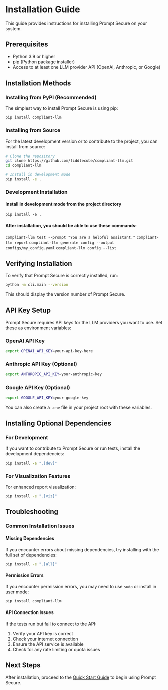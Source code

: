 # Installation Guide

This guide provides instructions for installing Prompt Secure on your system.

## Prerequisites

- Python 3.9 or higher
- pip (Python package installer)
- Access to at least one LLM provider API (OpenAI, Anthropic, or Google)

## Installation Methods

### Installing from PyPI (Recommended)

The simplest way to install Prompt Secure is using pip:

```bash
pip install compliant-llm
```

### Installing from Source

For the latest development version or to contribute to the project, you can install from source:

```bash
# Clone the repository
git clone https://github.com/fiddlecube/compliant-llm.git
cd compliant-llm

# Install in development mode
pip install -e .
```

### Development Installation

#### Install in development mode from the project directory
`pip install -e .`

#### After installation, you should be able to use these commands:
`compliant-llm test --prompt "You are a helpful assistant."`
`compliant-llm report`
`compliant-llm generate config --output configs/my_config.yaml`
`compliant-llm config --list`

## Verifying Installation

To verify that Prompt Secure is correctly installed, run:

```bash
python -m cli.main --version
```

This should display the version number of Prompt Secure.

## API Key Setup

Prompt Secure requires API keys for the LLM providers you want to use. Set these as environment variables:

### OpenAI API Key

```bash
export OPENAI_API_KEY=your-api-key-here
```

### Anthropic API Key (Optional)

```bash
export ANTHROPIC_API_KEY=your-anthropic-key
```

### Google API Key (Optional)

```bash
export GOOGLE_API_KEY=your-google-key
```

You can also create a `.env` file in your project root with these variables.

## Installing Optional Dependencies

### For Development

If you want to contribute to Prompt Secure or run tests, install the development dependencies:

```bash
pip install -e ".[dev]"
```

### For Visualization Features

For enhanced report visualization:

```bash
pip install -e ".[viz]"
```

## Troubleshooting

### Common Installation Issues

#### Missing Dependencies

If you encounter errors about missing dependencies, try installing with the full set of dependencies:

```bash
pip install -e ".[all]"
```

#### Permission Errors

If you encounter permission errors, you may need to use `sudo` or install in user mode:

```bash
pip install compliant-llm
```

#### API Connection Issues

If the tests run but fail to connect to the API:

1. Verify your API key is correct
2. Check your internet connection
3. Ensure the API service is available
4. Check for any rate limiting or quota issues

## Next Steps

After installation, proceed to the [Quick Start Guide](quickstart.md) to begin using Prompt Secure.
